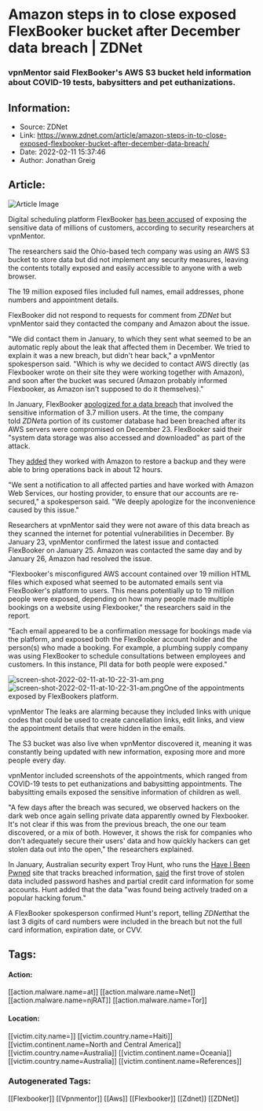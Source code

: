 # Amazon steps in to close exposed FlexBooker bucket after December data breach | ZDNet
### vpnMentor said FlexBooker's AWS S3 bucket held information about COVID-19 tests, babysitters and pet euthanizations.

## Information:
+ Source: ZDNet
+ Link: https://www.zdnet.com/article/amazon-steps-in-to-close-exposed-flexbooker-bucket-after-december-data-breach/
+ Date: 2022-02-11 15:37:46
+ Author: Jonathan Greig


## Article:
![Article Image](https://www.zdnet.com/a/img/resize/3ee8fc6b7bbeb64052de803cfdf568492eb0e045/2020/02/28/9d07c878-7f1a-4287-997c-1e8c522a108f/istock-1159096313.jpg?width=770&height=578&fit=crop&auto=webp)

Digital scheduling platform FlexBooker [has been accused](https://nam02.safelinks.protection.outlook.com/?url=https%3A%2F%2Fwww.vpnmentor.com%2Fblog%2Freport-flexbooker-leak%2F&data=04%7C01%7Cjonathan.greig%40zdnet.com%7Ca07996598afd4a10d9fd08d9ed67858c%7C4289d6102cfd46218c9644a1518ddb0a%7C0%7C0%7C637801852900868016%7CUnknown%7CTWFpbGZsb3d8eyJWIjoiMC4wLjAwMDAiLCJQIjoiV2luMzIiLCJBTiI6Ik1haWwiLCJXVCI6Mn0%3D%7C3000&sdata=zzdixrn%2FFIQhhZ871bb0KNFdX%2BFq24067cIb6MT0zsU%3D&reserved=0) of exposing the sensitive data of millions of customers, according to security researchers at vpnMentor.

The researchers said the Ohio-based tech company was using an AWS S3 bucket to store data but did not implement any security measures, leaving the contents totally exposed and easily accessible to anyone with a web browser.

The 19 million exposed files included full names, email addresses, phone numbers and appointment details. 

FlexBooker did not respond to requests for comment from *ZDNet* but vpnMentor said they contacted the company and Amazon about the issue.

"We did contact them in January, to which they sent what seemed to be an automatic reply about the leak that affected them in December. We tried to explain it was a new breach, but didn't hear back," a vpnMentor spokesperson said. "Which is why we decided to contact AWS directly (as Flexbooker wrote on their site they were working together with Amazon), and soon after the bucket was secured (Amazon probably informed Flexbooker, as Amazon isn't supposed to do it themselves)."

In January, FlexBooker [apologized for a data breach](https://www.zdnet.com/article/flexbooker-apologizes-for-breach-of-3-7-million-user-records-credit-card-information/) that involved the sensitive information of 3.7 million users. At the time, the company told *ZDNet*a portion of its customer database had been breached after its AWS servers were compromised on December 23. FlexBooker said their "system data storage was also accessed and downloaded" as part of the attack. 

They [added](https://www.flexbooker.com/data-breach) they worked with Amazon to restore a backup and they were able to bring operations back in about 12 hours. 






"We sent a notification to all affected parties and have worked with Amazon Web Services, our hosting provider, to ensure that our accounts are re-secured," a spokesperson said. "We deeply apologize for the inconvenience caused by this issue."

Researchers at vpnMentor said they were not aware of this data breach as they scanned the internet for potential vulnerabilities in December. By January 23, vpnMentor confirmed the latest issue and contacted FlexBooker on January 25. Amazon was contacted the same day and by January 26, Amazon had resolved the issue. 

"Flexbooker's misconfigured AWS account contained over 19 million HTML files which exposed what seemed to be automated emails sent via FlexBooker's platform to users. This means potentially up to 19 million people were exposed, depending on how many people made multiple bookings on a website using Flexbooker," the researchers said in the report. 

"Each email appeared to be a confirmation message for bookings made via the platform, and exposed both the FlexBooker account holder and the person(s) who made a booking. For example, a plumbing supply company was using FlexBooker to schedule consultations between employees and customers. In this instance, PII data for both people were exposed."

![screen-shot-2022-02-11-at-10-22-31-am.png]()![screen-shot-2022-02-11-at-10-22-31-am.png](https://www.zdnet.com/a/img/resize/edaba745ae76981d11c8bb68ea6ef8d99927e6ed/2022/02/11/c0c55304-26b4-4ce4-a8c3-bf1d6c6bbac4/screen-shot-2022-02-11-at-10-22-31-am.png?width=470&fit=bounds&format=pjpg&auto=webp)One of the appointments exposed by FlexBookers platform. 


 vpnMentor
 The leaks are alarming because they included links with unique codes that could be used to create cancellation links, edit links, and view the appointment details that were hidden in the emails.

The S3 bucket was also live when vpnMentor discovered it, meaning it was constantly being updated with new information, exposing more and more people every day. 

vpnMentor included screenshots of the appointments, which ranged from COVID-19 tests to pet euthanizations and babysitting appointments. The babysitting emails exposed the sensitive information of children as well. 

"A few days after the breach was secured, we observed hackers on the dark web once again selling private data apparently owned by Flexbooker. It's not clear if this was from the previous breach, the one our team discovered, or a mix of both. However, it shows the risk for companies who don't adequately secure their users' data and how quickly hackers can get stolen data out into the open," the researchers explained. 

In January, Australian security expert Troy Hunt, who runs the [Have I Been Pwned](https://haveibeenpwned.com/) site that tracks breached information, [said](https://twitter.com/haveibeenpwned/status/1478980347631001602) the first trove of stolen data included password hashes and partial credit card information for some accounts. Hunt added that the data "was found being actively traded on a popular hacking forum."

A FlexBooker spokesperson confirmed Hunt's report, telling *ZDNet*that the last 3 digits of card numbers were included in the breach but not the full card information, expiration date, or CVV. 





## Tags:

#### Action:
[[action.malware.name=at]] [[action.malware.name=Net]] [[action.malware.name=njRAT]] [[action.malware.name=Tor]]

#### Location:
[[victim.city.name=]] [[victim.country.name=Haiti]] [[victim.continent.name=North and Central America]] [[victim.country.name=Australia]] [[victim.continent.name=Oceania]] [[victim.country.name=Australia]] [[victim.continent.name=References]]

### Autogenerated Tags:
[[Flexbooker]] [[Vpnmentor]] [[Aws]] [[Flexbooker]] [[Zdnet]] [[ZDNet]]

